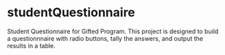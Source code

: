 # studentQuestionnaire
 Student Questionnaire for Gifted Program.
 This project is designed to build a questionnnaire with radio buttons, tally the answers, and output the results in a table. 
